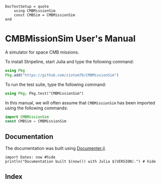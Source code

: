 ```@meta
DocTestSetup = quote
    using CMBMissionSim
    const CMBSim = CMBMissionSim
end
```

# CMBMissionSim User's Manual

A simulator for space CMB missions.

To install Stripeline, start Julia and type the following command:
```julia
using Pkg
Pkg.add("https://github.com/ziotom78/CMBMissionSim")
```

To run the test suite, type the following command:
```julia
using Pkg; Pkg.test("CMBMissionSim")
```

In this manual, we will often assume that `CMBMissionSim` has been imported
using the following commands:

```julia
import CMBMissionSim
const CMBSim = CMBMissionSim
```

## Documentation

The documentation was built using
[Documenter.jl](https://github.com/JuliaDocs).

```@example
import Dates: now #hide
println("Documentation built $(now()) with Julia $(VERSION).") # hide
```

## Index

```@index
```
